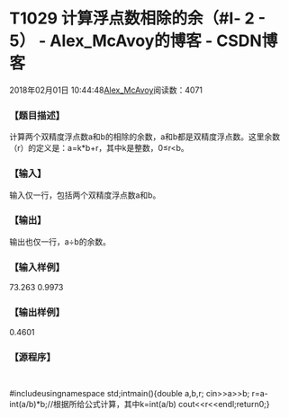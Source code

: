 # T1029 计算浮点数相除的余（#Ⅰ- 2 - 5） - Alex_McAvoy的博客 - CSDN博客





2018年02月01日 10:44:48[Alex_McAvoy](https://me.csdn.net/u011815404)阅读数：4071








### 【题目描述】




计算两个双精度浮点数a和b的相除的余数，a和b都是双精度浮点数。这里余数（r）的定义是：a=k*b+r，其中k是整数，0≤r<b。



### 【输入】






输入仅一行，包括两个双精度浮点数a和b。

### 【输出】




输出也仅一行，a÷b的余数。

### 【输入样例】

73.263 0.9973

### 【输出样例】

0.4601

### 【源程序】


```cpp

```

```cpp

```
#include<iostream>usingnamespace std;intmain(){double a,b,r;
	cin>>a>>b;
	r=a-int(a/b)*b;//根据所给公式计算，其中k=int(a/b)
	cout<<r<<endl;return0;}



